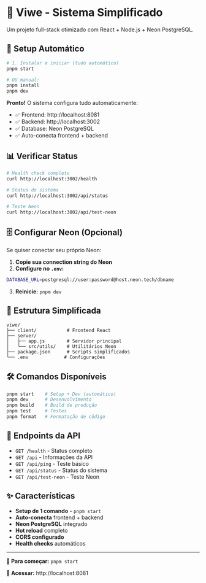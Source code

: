 # 🌟 Viwe - Sistema Simplificado

Um projeto full-stack otimizado com React + Node.js + Neon PostgreSQL.

## 🚀 Setup Automático

```bash
# 1. Instalar e iniciar (tudo automático)
pnpm start

# OU manual:
pnpm install
pnpm dev
```

**Pronto!** O sistema configura tudo automaticamente:
- ✅ Frontend: http://localhost:8081  
- ✅ Backend: http://localhost:3002
- ✅ Database: Neon PostgreSQL
- ✅ Auto-conecta frontend + backend

## 📊 Verificar Status

```bash
# Health check completo
curl http://localhost:3002/health

# Status do sistema
curl http://localhost:3002/api/status

# Teste Neon
curl http://localhost:3002/api/test-neon
```

## 🗄️ Configurar Neon (Opcional)

Se quiser conectar seu próprio Neon:

1. **Copie sua connection string do Neon**
2. **Configure no `.env`:**
```bash
DATABASE_URL=postgresql://user:password@host.neon.tech/dbname
```
3. **Reinicie:** `pnpm dev`

## 📁 Estrutura Simplificada

```
viwe/
├── client/           # Frontend React
├── server/
│   ├── app.js        # Servidor principal
│   └── src/utils/    # Utilitários Neon
├── package.json      # Scripts simplificados
└── .env             # Configurações
```

## 🛠️ Comandos Disponíveis

```bash
pnpm start    # Setup + Dev (automático)
pnpm dev      # Desenvolvimento
pnpm build    # Build de produção
pnpm test     # Testes
pnpm format   # Formatação de código
```

## 🎯 Endpoints da API

- `GET /health` - Status completo
- `GET /api` - Informações da API
- `GET /api/ping` - Teste básico
- `GET /api/status` - Status do sistema
- `GET /api/test-neon` - Teste Neon

## ✨ Características

- **Setup de 1 comando** - `pnpm start`
- **Auto-conecta** frontend + backend
- **Neon PostgreSQL** integrado
- **Hot reload** completo
- **CORS configurado**
- **Health checks** automáticos

---

**🚀 Para começar:** `pnpm start`

**📱 Acessar:** http://localhost:8081

